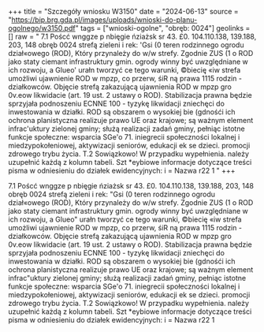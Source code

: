 +++
title = "Szczegóły wniosku W3150"
date = "2024-06-13"
source = "https://bip.brg.gda.pl/images/uploads/wnioski-do-planu-ogolnego/w3150.pdf"
tags = ["wnioski-ogolne", "obręb: 0024"]
geolinks = []
raw = " 7.1 Poścć wnggze p nbięgie ńziażsk sr 43. £0. 104.110.138, 139.188, 203, 148 obręb 0024 strefą zieleni i rek: 'Gsi (0 teren rodzinnego ogrodu dział«owego (ROD), Który przynależy do w/w strefy. Zgodnie ZUS (1 o ROD jako staty ciemant infrastruktury gmin. ogrody winny być uwzględniane w ich rozwoju, a Glueo' urałn tworzyć ce tego warunki, ©biecię «iw strefa umożliwi ujawnienie ROD w mpzp, co przerw, śiR ną prawa 1115 rodzin - działkowców. Objęcie strefą zakazującą ujawnienia ROD w mpzp gro 0v.eow likwidacie (art. 19 ust. 2 ustawy o ROD). Stabilizacja prawna będzie sprzyjała podnoszeniu ECNNE 100 - tyzykę likwidacji zniechęci do inwestowania w działki. ROD są obszarem o wysokiej bie (gdnośći ich ochrona planistyczna realizuje prawo UE oraz krajowe; są ważnym element infrac'uktury zielonej gminy; służą realizacji zadań gminy, pełniąc istotne funkcje społeczne: wsparcia SGe'o 71. iniegrecii społeczności lokalnej i miedzypokołeniowej, aktywizacji seniorów, edukacji ek se dzieci. promocji zdrowego trybu życia. T.2  Sowiązkowo! W przypadku wypełnienia. należy uzupełnić każdą z kolumn tabeli. Szt *eybiowe informacje dotyczące treści pisma w odniesieniu do działek ewidencyjnych: i = Nazwa r22 1 "
+++


7.1 Poścć wnggze p nbięgie ńziażsk sr 43. £0. 104.110.138, 139.188, 203, 148 obręb 0024 strefą zieleni i
rek: "Gsi (0 teren rodzinnego ogrodu dział«owego (ROD), Który przynależy do w/w strefy. Zgodnie
ZUS (1 o ROD jako staty ciemant infrastruktury gmin. ogrody winny być uwzględniane w ich rozwoju,
a Glueo" urałn tworzyć ce tego warunki, ©biecię «iw strefa umożliwi ujawnienie ROD w mpzp, co
przerw, śiR ną prawa 1115 rodzin - działkowców. Objęcie strefą zakazującą ujawnienia ROD w mpzp
gro 0v.eow likwidacie (art. 19 ust. 2 ustawy o ROD). Stabilizacja prawna będzie sprzyjała podnoszeniu
ECNNE 100 - tyzykę likwidacji zniechęci do inwestowania w działki. ROD są obszarem o wysokiej
bie (gdnośći ich ochrona planistyczna realizuje prawo UE oraz krajowe; są ważnym element
infrac"uktury zielonej gminy; służą realizacji zadań gminy, pełniąc istotne funkcje społeczne: wsparcia
SGe'o 71. iniegrecii społeczności lokalnej i miedzypokołeniowej, aktywizacji seniorów, edukacji
ek se dzieci. promocji zdrowego trybu życia.
T.2  Sowiązkowo! W przypadku wypełnienia. należy uzupełnić każdą z kolumn tabeli.
Szt *eybiowe informacje dotyczące treści pisma w odniesieniu do działek ewidencyjnych:
i = Nazwa r22 1 


